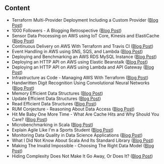 ## Content

- Terraform Multi-Provider Deployment Including a Custom Provider ([Blog Post](https://blog.codecentric.de/en/2018/08/terraform-multi-provider-deployment-including-a-custom-provider/))
- 1000 Followers - A Blogging Retrospective ([Blog Post](1000followers/blog_post.md))
- Sensor Data Processing on AWS using IoT Core, Kinesis and ElastiCache ([Blog Post](AWS_iot/blog_post.md))
- Continuous Delivery on AWS With Terraform and Travis CI ([Blog Post](AWS_travis_terraform/blog_post.md))
- Event Handling in AWS using SNS, SQS, and Lambda ([Blog Post](AWS_sns_sqs/blog_post.md))
- Deploying and Benchmarking an AWS RDS MySQL Instance ([Blog Post](AWS_rds/blog_post.md))
- Deploying an HTTP API on AWS using Elastic Beanstalk ([Blog Post](AWS_elasticbeanstalk/blog_post.md))
- Deploying an HTTP API on AWS using Lambda and API Gateway ([Blog Post](AWS_lambda_api_gateway/blog_post.md))
- Infrastructure as Code - Managing AWS With Terraform ([Blog Post](AWS_infrastructure_as_code/blog_post.md))
- Handwritten Digit Recognition Using Convolutional Neural Networks ([Blog Post](handwritten/blog_post.md))
- Memory Efficient Data Structures ([Blog Post](rum_memory/blog_post.md))
- Update Efficient Data Structures ([Blog Post](rum_update/blog_post.md))
- Read Efficient Data Structures ([Blog Post](rum_read/blog_post.md))
- RUM Conjecture - Reasoning About Data Access ([Blog Post](rum/blog_post.md))
- Hit Me Baby One More Time - What Are Cache Hits and Why Should You Care? ([Blog Post](cache/blog_post.md))
- Microbenchmarking in Scala ([Blog Post](microbenchmarking/blog_post.md))
- Explain Agile Like I'm a Sports Student ([Blog Post](agile/blog_post.md))
- Monitoring Data Quality in Data Science Applications ([Blog Post](ddq/blog_post.md))
- What I Did Not Know About Scala And Its Standard Library ([Blog Post](scala_standard_library/blog_post.md))
- Making The Invalid Impossible - Choosing The Right Data Model ([Blog Post](invalid_state_impossible/blog_post.md))
- Hiding Complexity Does Not Make It Go Away, Or Does It? ([Blog Post](hiding_complexity/blog_post.md))
